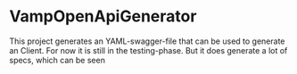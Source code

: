 # VampOpenApiGenerator

This project generates an YAML-swagger-file that can be used to generate an Client. For now it is still in the testing-phase. But it does generate a lot of specs, which can be seen 
